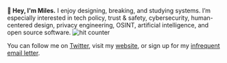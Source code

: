 **👋 Hey, I'm Miles.** I enjoy designing, breaking, and studying systems. I’m especially interested in tech policy, trust & safety, cybersecurity, human-centered design, privacy engineering, OSINT, artificial intelligence, and open source software. ![hit counter](https://shynet.rmrm.io/ingress/0431d9e7-6844-4de2-9614-44477e670d39/pixel.gif)

You can follow me on [Twitter](https://twitter.com/milesmccain), visit my [website](https://miles.land), or sign up for my [infrequent email letter](https://miles.land/letter/).
